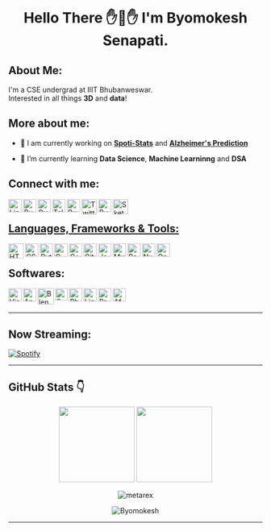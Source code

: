 <div align="center"><h1>Hello There ✋👋✋ I'm Byomokesh Senapati. </h1></div>

## **About Me:**

I'm a CSE undergrad at IIIT Bhubanweswar.<br>
Interested in all things **3D** and **data**! 


 


## More about me:

- 🔭 I am currently working on [**Spoti-Stats**](https://github.com/metarex21/Spoti-Stats) and [**Alzheimer's Prediction**](https://github.com/metarex21/Alzheimer-Prediction)

- 🌱  I’m currently learning **Data Science**, **Machine Learninng** and **DSA**

## Connect with me: 
<!-- [Mail](mailto:byomokesh21@gmail.com) | [Telegram](https://t.me/metarex4d) | [LinkedIn](https://www.linkedin.com/in/byomokesh-senapati-12a767201/) | [Instagram](https://www.instagram.com/_.m_e_t_a_r_e_x._/)  -->

<a href="https://linktr.ee/metarex_21" target="_blank"><img align="left" alt="Linktree" width="26px" src="https://seeklogo.com/images/L/linktree-logo-6FC3ADB679-seeklogo.com.png" />

<a href="mailto:byomosenapati@gmail.com" target="_blank"><img align="left" alt="Byomokesh | Gmail" width="26px" src="https://mailmeteor.com/logos/assets/PNG/Gmail_Logo_256px.png" />

<a href="https://www.linkedin.com/in/byomokesh-senapati-12a767201/" target="_blank"><img align="left" alt="Byomokesh | LinkedIn" width="26px" src="https://cdn-icons-png.flaticon.com/512/174/174857.png" />
 
 <a href="https://t.me/metarex4d" target="_blank"><img align="left" alt="Telegram" width="26px" src="https://upload.wikimedia.org/wikipedia/commons/8/82/Telegram_logo.svg" />
  
<a href="https://www.instagram.com/_.m_e_t_a_r_e_x._/" target="_blank"><img align="left" alt="Byomokesh | Instagram" width="26px" src="https://upload.wikimedia.org/wikipedia/commons/8/82/Instagram_image.png" />
 
<a href="https://twitter.com/metarex4d" target="_blank"><img align="left" alt="Twitter" width="30px" src="https://upload.wikimedia.org/wikipedia/commons/6/6f/Logo_of_Twitter.svg" />
 
 <a href="https://www.behance.net/byomokesenapat" target="_blank"><img align="left" alt="Byomokesh | Behance" width="26px" src="https://cdn.freebiesupply.com/logos/large/2x/behance-1-logo-png-transparent.png" />
 
<a href="https://sketchfab.com/metarex.4d" target="_blank"><img align="left" alt="Sketchfab" width="30px" src="https://static.sketchfab.com/img/press/logos/sketchfab-logo.png" />


<br />

 


## Languages, Frameworks & Tools:<br />
<!-- HTML CSS python c c++ github js mysql -->

<a href="https://www.w3.org/html/" target="_blank"><img title="HTML5" img align="left" alt="HTML5" width="30px" src="https://upload.wikimedia.org/wikipedia/commons/6/61/HTML5_logo_and_wordmark.svg" /></a>

<a href="https://www.w3schools.com/css/" target="_blank"><img title="CSS" img align="left" alt="CSS3" width="26px" src="https://www.vectorlogo.zone/logos/w3_css/w3_css-icon.svg" /></a>

<a href="https://www.python.org" target="_blank"> <img align="left" img title="Python" alt="Python" width="26px" src="https://upload.wikimedia.org/wikipedia/commons/c/c3/Python-logo-notext.svg" /> </a>

<a href="https://www.cprogramming.com/" target="_blank"> <img title="C" img align="left" alt="C" width="26px" src="https://upload.wikimedia.org/wikipedia/commons/1/18/C_Programming_Language.svg"/> </a>

<a href="https://www.w3schools.com/cpp/" target="_blank"> <img title="C++" img align="left" alt="C++" width="26px" src="https://upload.wikimedia.org/wikipedia/commons/1/18/ISO_C%2B%2B_Logo.svg"/> </a>

<img title="GitHub" img align="left" alt="GitHub" width="26px" src="https://png2.cleanpng.com/sh/4f0d6197342eb153fee0f2ba9e61d504/L0KzQYm3WMA4N6ttiZH0aYP2gLBuTfdqfJl6ep95YXfog37zjBdwNaNqiNH8aYTygsq0hv9zc15sgeZxdXKwfLFuj70yNZ5mf9d3dIn2PYbpVsllbWg2eqc6Mka4Pom8WMYxP2c7Sac8M0a5RImBUcc1OWgziNDw/kisspng-github-pages-logo-repository-fork-github-logo-1-magentys-5b69de71b51265.8586076615336648817417.png" />

<img title="Javascript" align="left" alt="Javascript" src="https://logosdownload.com/logo/javascript-logo.svg" width="26px">

<img title="MySQL" align="left" alt="MySQL" src="https://www.svgrepo.com/show/303251/mysql-logo.svg" width="26px" >
 
 <img title="Pandas" img align="left" alt="Pandas" width="26px" src="https://upload.wikimedia.org/wikipedia/commons/2/22/Pandas_mark.svg" />
 
 <img title="NumPy" img align="left" alt="NumPy" width="26px" src="https://user-images.githubusercontent.com/67586773/105040771-43887300-5a88-11eb-9f01-bee100b9ef22.png" />
 
  <img title="OpenCV" img align="left" alt="OpenCV" width="26px" src="https://upload.wikimedia.org/wikipedia/commons/3/32/OpenCV_Logo_with_text_svg_version.svg" />
<br />


## Softwares:

<img align="left" alt="Visual Studio Code" img title="Visual Studio Code" width="26px" src="https://upload.wikimedia.org/wikipedia/commons/9/9a/Visual_Studio_Code_1.35_icon.svg" />

<a href="https://www.anaconda.com/" target="_blank"> <img align="left" img title="Anaconda" alt="Anaconda" width="26px" src="https://www.clipartmax.com/png/full/349-3490136_anaconda-icon-anaconda-python-icon.png" /> </a>


<a href="https://www.blender.org" target="_blank"> <img title="Blender" img align="left" alt="Blender" width="32px" src="https://upload.wikimedia.org/wikipedia/commons/0/0c/Blender_logo_no_text.svg"/> </a>

<a href="https://www.adobe.com/in/products/substance3d-painter.html" target="_blank"> <img title="Substance Painter" img align="left" alt="Substance Painter" width="24px" src="https://cdn.worldvectorlogo.com/logos/substance-painter.svg"/> </a>

<a href="https://www.photoshop.com/en" target="_blank"> <img align="left" img title="Photoshop" alt="Photoshop" width="26px" src="https://upload.wikimedia.org/wikipedia/commons/a/af/Adobe_Photoshop_CC_icon.svg"/> </a>

<a href="https://lightroom.adobe.com/home" target="_blank"> <img align="left" img title="Lightroom" alt="LightRoom" width="26px" src="https://upload.wikimedia.org/wikipedia/commons/b/b6/Adobe_Photoshop_Lightroom_CC_logo.svg" /> </a>

<a href="https://lightroom.adobe.com/hom" target="_blank"> <img align="left" img title="Premiere" alt="Premiere" width="26px" src="https://upload.wikimedia.org/wikipedia/commons/4/40/Adobe_Premiere_Pro_CC_icon.svg" /> </a>

<a href="https://www.adobe.com/in/products/aftereffects.html" target="_blank"> <img align="left" img title="After Effects" alt="Afer Effects" width="26px" src="https://upload.wikimedia.org/wikipedia/commons/c/cb/Adobe_After_Effects_CC_icon.svg" /> </a>








<br />
<br />

---



## Now Streaming:

 [![Spotify](https://showtify21.vercel.app//api/spotify)](https://open.spotify.com/user/dcvxa8wbg6gxbdxgt6fa32veq) 
<br/>

 
 </p>
 
 ---
## **GitHub Stats 👇** 

 <p align="center">
  <img src = "https://github-readme-stats.vercel.app/api?username=metarex21&show_icons=true&theme=omni&locale=en" height="150px">
  <img src = "https://github-readme-stats.vercel.app/api/top-langs/?username=metarex21&theme=omni&show_icons=true&layout=compact" height="150px">
</p> 

<div align="center">
<p><img align="center" src="https://github-readme-streak-stats.herokuapp.com/?user=metarex21&theme=dark" alt="metarex" /></p>
  </div>


  
  
<p align="center"> <img src="https://komarev.com/ghpvc/?username=metarex21&label=Profile%20views&color=6805D3&style=flat" alt="Byomokesh" /> </p>
   <div align="center">

 ---
    
<!-- [![Readme Quotes](https://quotes-github-readme.vercel.app/api?type=horizontal&theme=dark)](https://github.com/piyushsuthar/github-readme-quotes) -->

